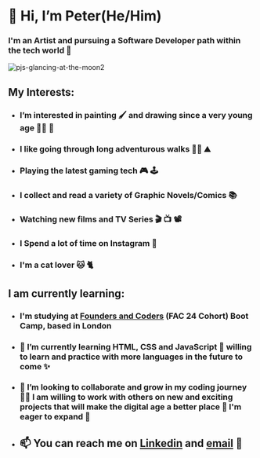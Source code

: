 # <h1> 👋 Hi, I’m Peter(He/Him) 
### I'm an Artist and pursuing a Software Developer path within the tech world :star_struck: 
  
  
![pjs-glancing-at-the-moon2](https://user-images.githubusercontent.com/45575016/150718219-b10a5248-10ed-4254-bdcb-6fe1d008f2fa.jpg)
  
## My Interests:

- ### I’m interested in painting :paintbrush: and drawing since a very young age :artist: :art: 
- ### I like going through long adventurous walks :walking_man: :mountain: 
- ### Playing the latest gaming tech :video_game: :joystick: 
- ### I collect and read a variety of Graphic Novels/Comics :books: 
- ### Watching new films and TV Series :clapper: :tv: :film_projector: 
- ### I Spend a lot of time on Instagram :iphone: 
- ### I'm a cat lover :cat: :cat2:  
  
## I am currently learning:
  
- ### I'm studying at [Founders and Coders](https://www.foundersandcoders.com/) (FAC 24 Cohort) Boot Camp, based in London 
  
- ### 🌱 I’m currently learning HTML, CSS and JavaScript :robot: willing to learn and practice with more languages in the future to come :sparkles:

- ### 💞️ I’m looking to collaborate and grow in my coding journey :technologist: I am willing to work with others on new and exciting projects that will make the digital age a better place :raised_hands: I'm eager to expand :dizzy:
  
- ## 📫 You can reach me on [Linkedin](https://www.linkedin.com/in/peter-salter-627769106/) and [email](psalter88@googlemail.com) 📧

<!---
PJSalter/PJSalter is a ✨ special ✨ repository because its `README.md` (this file) appears on your GitHub profile.
You can click the Preview link to take a look at your changes.
--->
